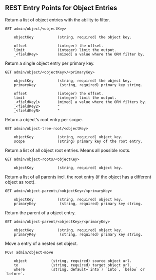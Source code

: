 
## REST Entry Points for Object Entries ##


Return a list of object entries with the ability to filter.

    GET admin/object/<objectKey>

        objectKey           (string, required) the object key.

        offset              (integer) the offset.
        limit               (integer) limit the output.
        _<fieldKey>         (mixed) a value where the ORM filter by.


Return a single object entry per primary key.

    GET admin/object/<objectKey>/<primaryKey>

        objectKey           (string, required) the object key.
        primaryKey           (string, required) primary key string.

        offset              (integer) the offset.
        limit               (integer) limit the output.
        _<fieldKey1>        (mixed) a value where the ORM filters by.
        _<fieldKey2>        "
        _<fieldKeyN>        "


Return a object's root entry per scope.

    GET admin/object-tree-root/<objectKey>

        objectKey           (string, required) object key.
        scope               (string) primary key of the root entry.


Return a list of all object root entries. Means all possible roots.

    GET admin/object-roots/<objectKey>

        objectKey           (string, required) object key.


Return a list of all parents incl. the root entry (if the object has a different object as root).

    GET admin/object-parents/<objectKey>/<primaryKey>

        objectKey           (string, required) object key.
        primaryKey           (string, required) primary key string.

Return the parent of a object entry.

    GET admin/object-parent/<objectKey>/<primaryKey>

        objectKey           (string, required) object key.
        primaryKey           (string, required) primary key string.




Move a entry of a nested set object.

    POST admin/object-move

        object           (string, required) source object url.
        to               (string, required) target object url.
        where            (string, default=`into`) `into`, `below` or `before`.


